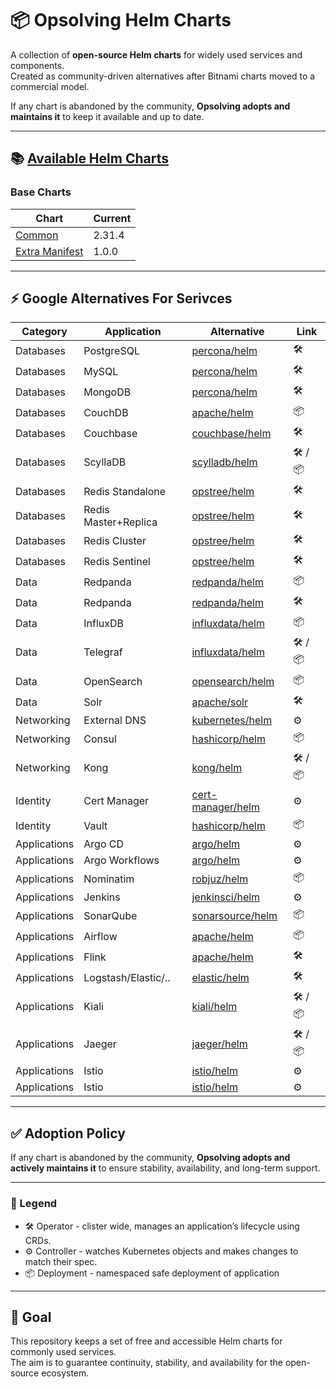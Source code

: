 # 📦 Opsolving Helm Charts

A collection of **open-source Helm charts** for widely used services and components.  
Created as community-driven alternatives after Bitnami charts moved to a commercial model.

If any chart is abandoned by the community, **Opsolving adopts and maintains it** to keep it available and up to date.

---

## 📚 [Available Helm Charts](https://github.com/opsolving/charts)

### Base Charts

| Chart          | Current |
|----------------|---------|
| [Common](https://github.com/opsolving/charts/tree/main/opsolving/common)         | 2.31.4  |
| [Extra Manifest](https://github.com/opsolving/charts/tree/main/opsolving/extra-manifest) | 1.0.0   |

---

## ⚡ Google Alternatives For Serivces

| Category     | Application          | Alternative                                                                                                         | Link      |
|--------------|----------------------|---------------------------------------------------------------------------------------------------------------------|-----------|
| Databases    | PostgreSQL           | [percona/helm](https://github.com/percona/percona-helm-charts/tree/main/charts/pg-operator)                         | 🛠️       |
| Databases    | MySQL                | [percona/helm](https://github.com/percona/percona-helm-charts/tree/main/charts/pxc-operator)                        | 🛠️       |
| Databases    | MongoDB              | [percona/helm](https://github.com/percona/percona-helm-charts/tree/main/charts/psmdb-operator)                      | 🛠️       |
| Databases    | CouchDB              | [apache/helm](https://github.com/apache/couchdb-helm/tree/main/couchdb)                                             | 📦        |
| Databases    | Couchbase            | [couchbase/helm](https://github.com/couchbase-partners/helm-charts/tree/master/charts/couchbase-operator)           | 🛠️       |
| Databases    | ScyllaDB             | [scylladb/helm](https://github.com/scylladb/scylla-operator/tree/master/helm)                                       | 🛠️ / 📦️ |
| Databases    | Redis Standalone     | [opstree/helm](https://github.com/OT-CONTAINER-KIT/redis-operator/tree/main/charts)                                 | 🛠️       |
| Databases    | Redis Master+Replica | [opstree/helm](https://github.com/OT-CONTAINER-KIT/redis-operator/tree/main/charts)                                 | 🛠️       |
| Databases    | Redis Cluster        | [opstree/helm](https://github.com/OT-CONTAINER-KIT/redis-operator/tree/main/charts)                                 | 🛠️       |
| Databases    | Redis Sentinel       | [opstree/helm](https://github.com/OT-CONTAINER-KIT/redis-operator/tree/main/charts)                                 | 🛠️       |
| Data         | Redpanda             | [redpanda/helm](https://github.com/redpanda-data/redpanda-operator/tree/main/charts/redpanda)                       | 📦        |
| Data         | Redpanda             | [redpanda/helm](https://github.com/redpanda-data/redpanda-operator/tree/main/operator/chart)                        | 🛠️       |
| Data         | InfluxDB             | [influxdata/helm](https://github.com/influxdata/helm-charts/tree/master/charts)                                     | 📦        |
| Data         | Telegraf             | [influxdata/helm](https://github.com/influxdata/helm-charts/tree/master/charts)                                     | 🛠️ / 📦  |
| Data         | OpenSearch           | [opensearch/helm](https://github.com/opensearch-project/helm-charts/tree/main/charts)                               | 📦        |
| Data         | Solr                 | [apache/solr](https://github.com/apache/solr-operator/tree/main/helm)                                               | 🛠️       |
| Networking   | External DNS         | [kubernetes/helm](https://github.com/kubernetes-sigs/external-dns/tree/master/charts/external-dns)                  | ⚙️        |
| Networking   | Consul               | [hashicorp/helm](https://github.com/hashicorp/consul-k8s/tree/main/charts/consul)                                   | 📦        |
| Networking   | Kong                 | [kong/helm](https://github.com/Kong/charts/tree/main/charts)                                                        | 🛠️ / 📦  |
| Identity     | Cert Manager         | [cert-manager/helm](https://github.com/cert-manager/cert-manager/tree/master/deploy/charts/cert-manager)            | ⚙️        |
| Identity     | Vault                | [hashicorp/helm](https://github.com/hashicorp/vault-helm)                                                           | 📦        |
| Applications | Argo CD              | [argo/helm](https://github.com/argoproj/argo-helm/tree/main/charts/argo-cd)                                         | ⚙️        |
| Applications | Argo Workflows       | [argo/helm](https://github.com/argoproj/argo-helm/tree/main/charts/argo-workflows)                                  | ⚙️        |
| Applications | Nominatim            | [robjuz/helm](https://github.com/robjuz/helm-charts/tree/master/charts/nominatim)                                   | 📦        | 
| Applications | Jenkins              | [jenkinsci/helm](https://github.com/jenkinsci/helm-charts/tree/main/charts/jenkins)                                 | ⚙️        |
| Applications | SonarQube            | [sonarsource/helm](https://github.com/SonarSource/helm-chart-sonarqube/tree/master/charts)                          | 📦        |
| Applications | Airflow              | [apache/helm](https://github.com/apache/airflow/tree/main/chart)                                                    | 📦        |
| Applications | Flink                | [apache/helm](https://github.com/apache/flink-kubernetes-operator)                                                  | 🛠️       |
| Applications | Logstash/Elastic/..  | [elastic/helm](https://www.elastic.co/docs/deploy-manage/deploy/cloud-on-k8s/managing-deployments-using-helm-chart) | 🛠️       |
| Applications | Kiali                | [kiali/helm](https://kiali.io/docs/installation/installation-guide/install-with-helm/)                              | 🛠️ / 📦  |
| Applications | Jaeger               | [jaeger/helm](https://github.com/jaegertracing/helm-charts/tree/main/charts)                                        | 🛠️ / 📦  |
| Applications | Istio                | [istio/helm](https://github.com/jaegertracing/helm-charts/tree/main/charts)                                         | ⚙️        |
| Applications | Istio                | [istio/helm](https://github.com/jaegertracing/helm-charts/tree/main/charts)                                         | ⚙️        |

---

## ✅ Adoption Policy

If any chart is abandoned by the community, **Opsolving adopts and actively maintains it** to ensure stability,
availability, and long-term support.

---

### 🔑 Legend

- 🛠️ Operator - clister wide, manages an application’s lifecycle using CRDs.
- ⚙️ Controller - watches Kubernetes objects and makes changes to match their spec.
- 📦 Deployment - namespaced safe deployment of application

---

## 🎯 Goal

This repository keeps a set of free and accessible Helm charts for commonly used services.  
The aim is to guarantee continuity, stability, and availability for the open-source ecosystem.
